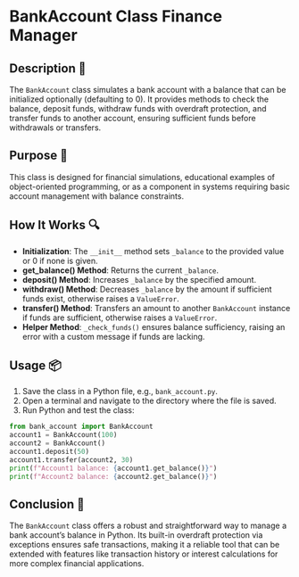 # BankAccount Class Finance Manager

## Description 📝

The `BankAccount` class simulates a bank account with a balance that can be initialized optionally (defaulting to 0).
It provides methods to check the balance, deposit funds, withdraw funds with overdraft protection, and transfer funds to another account, ensuring sufficient funds before withdrawals or transfers.

## Purpose 🎯

This class is designed for financial simulations, educational examples of object-oriented programming, or as a component in systems requiring basic account management with balance constraints.

## How It Works 🔍

-   **Initialization**: The `__init__` method sets `_balance` to the provided value or 0 if none is given.
-   **get_balance() Method**: Returns the current `_balance`.
-   **deposit() Method**: Increases `_balance` by the specified amount.
-   **withdraw() Method**: Decreases `_balance` by the amount if sufficient funds exist, otherwise raises a `ValueError`.
-   **transfer() Method**: Transfers an amount to another `BankAccount` instance if funds are sufficient, otherwise raises a `ValueError`.
-   **Helper Method**: `_check_funds()` ensures balance sufficiency, raising an error with a custom message if funds are lacking.

## Usage 📦

1. Save the class in a Python file, e.g., `bank_account.py`.
2. Open a terminal and navigate to the directory where the file is saved.
3. Run Python and test the class:

```python
from bank_account import BankAccount
account1 = BankAccount(100)
account2 = BankAccount()
account1.deposit(50)
account1.transfer(account2, 30)
print(f"Account1 balance: {account1.get_balance()}")
print(f"Account2 balance: {account2.get_balance()}")
```

## Conclusion 🚀

The `BankAccount` class offers a robust and straightforward way to manage a bank account’s balance in Python.
Its built-in overdraft protection via exceptions ensures safe transactions, making it a reliable tool that can be extended with features like transaction history or interest calculations for more complex financial applications.
